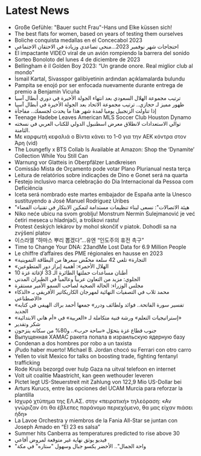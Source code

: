 # Latest News
-  Große Gefühle: "Bauer sucht Frau"-Hans und Elke küssen sich!
-  The best flats for women, based on years of testing them ourselves
-  Boliche conquista medallas en el Concecabol 2023
-  احتجاجات شهر نوفمبر 2023…منحى تصاعدي وزيادة في الاحتقان الاجتماعي
-  El impactante VIDEO viral de un avión rompiendo la barrera del sonido
-  Sorteo Bonoloto del lunes 4 de diciembre de 2023
-  Bellingham è il Golden Boy 2023: “Un grande onore. Real miglior club al mondo"
-  İsmail Kartal, Sivasspor galibiyetinin ardından açıklamalarda bulundu
-  Pampita se enojó por ser enfocada nuevamente durante entrega de premio a Benjamín Vicuña
-  ترتيب مجموعة الهلال السعودي بعد انتهاء الجولة الأخيرة في دوري أبطال آسيا
-  ظهور مميز لـ حجازي.. ترتيب مجموعة الاتحاد بعد الجولة الأخيرة في أبطال آسيا
-  إذا تناولت الزنجبيل يوميا لمدة شهر هذا ما يحدث لجسمك.. مفاجأة
-  Teenage Hadebe Leaves American MLS Soccer Club Houston Dynamo
-  توالي الاستعدادات لانطلاق معرض اسطنبول الدولي للكتاب العربي في نسخته الثامنة.
-  Με καρφωτή κεφαλιά ο Βίντα κάνει το 1-0 για την ΑΕΚ κόντρα στον Άρη (vid)
-  The Loungefly x BTS Collab Is Available at Amazon: Shop the ‘Dynamite’ Collection While You Still Can
-  Warnung vor Glatteis in Oberpfälzer Landkreisen
-  Comissão Mista de Orçamento pode votar Plano Plurianual nesta terça
-  Leitura de relatórios sobre indicações de Dino e Gonet será na quarta
-  Festejo inclusivo marca celebração do Dia Internacional da Pessoa com Deficiência
-  Iceta será nombrado este martes embajador de España ante la Unesco sustituyendo a José Manuel Rodríguez Uribes
-  "هيئة الاتصالات": نسعى لبناء تنظيمات مستدامة لتمكين الابتكار في تقنيات الفضاء
-  Niko neće ubicu na svom groblju! Monstrum Nermin Sulejmanović je već četiri meseca u hladnjači, a troškovi rastu!
-  Protest českých lekárov by mohol skončiť v piatok. Dohodli sa na zvýšení platov
-  이스라엘 “하마스 뿌리 뽑겠다”…유엔 “인도주의 휴전 촉구”
-  Time to Change Your DNA: 23andMe Lost Data for 6.9 Million People
-  Le chiffre d’affaires des PME régionales en hausse en 2023
-  «التجارة» تلغي 42 سلعة مخفّض سعرها من البطاقة التموينية
-  «الهلال الأحمر»: أهمية إبراز دور المتطوعين
-  10 أطنان مساعدات حملتها الطائرة الـ 33 لإغاثة غزة
-  الجلوي: مزيد من التعاون عربياً وعالمياً في الطيران المدني
-  مجلس الوزراء: الحالة الصحية لصاحب السمو الأمير مستقرة
-  محمد ثلاب في التصفيات النهائية لمهرجان الكاريكاتير الأفريقي بـ «الذكاء الاصطناعي»
-  «تفسير سورة الفاتحة.. فوائد ولطائف ودرر» جمعها أحمد براك الهيفي في كتابه الجديد
-  «إستراتيجيات التعلم» ورشة فنية متكاملة لـ «العربية» في «أم هاني الابتدائية»
-  شكر وتقدير
-  جنوب قطاع غزة يتحوّل «ساحة حرب».. و80% من سكانه ينزحون
-  Выпущенная ХАМАС ракета попала в израильскую ядерную базу
-  Condenan a dos hombres por robo a un taxista
-  ¡Pudo haber muerto! Michael B. Jordan chocó su Ferrari con otro carro
-  Yellen to visit Mexico for talks on boosting trade, fighting fentanyl trafficking
-  Rode Kruis bezorgd over hulp Gaza na uitval telefoon en internet
-  Volt uit coalitie Maastricht, kan geen wethouder leveren
-  Pictet legt US-Steuerstreit mit Zahlung von 122,9 Mio US-Dollar bei
-  Arturs Kurucs, entre las opciones del UCAM Murcia para reforzar la plantilla
-  Ισχυρό χτύπημα της ΕΛ.ΑΣ. στην «πειρατική» τηλεόραση: «Αν γνώριζαν ότι θα έβλεπες παράνομο περιεχόμενο, θα μας είχαν πιάσει ήδη»
-  La Lavoe Orchestra y miembros de la Fania All-Star se juntan con Joseph Amado en “El 23 es salsa”
-  Summer hits Canberra as temperatures predicted to rise above 30
-  فيديو يوثق نهاية غير متوقعة لمروض أفاعي
-  "واحة الجمال".. الأخضر يكسو جبال وسهول "ستاره" في مكة
